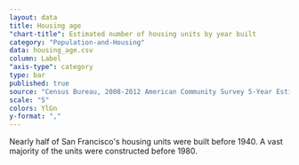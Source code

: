 ```yaml
---
layout: data
title: Housing age
"chart-title": Estimated number of housing units by year built
category: "Population-and-Housing"
data: housing_age.csv
column: Label
"axis-type": category
type: bar
published: true
source: "Census Bureau, 2008-2012 American Community Survey 5-Year Estimates. Selected Housing Characteristics."
scale: "5"
colors: YlGn
y-format: ","
---
```


Nearly half of San Francisco's housing units were built before 1940. A vast majority of the units were constructed before 1980.